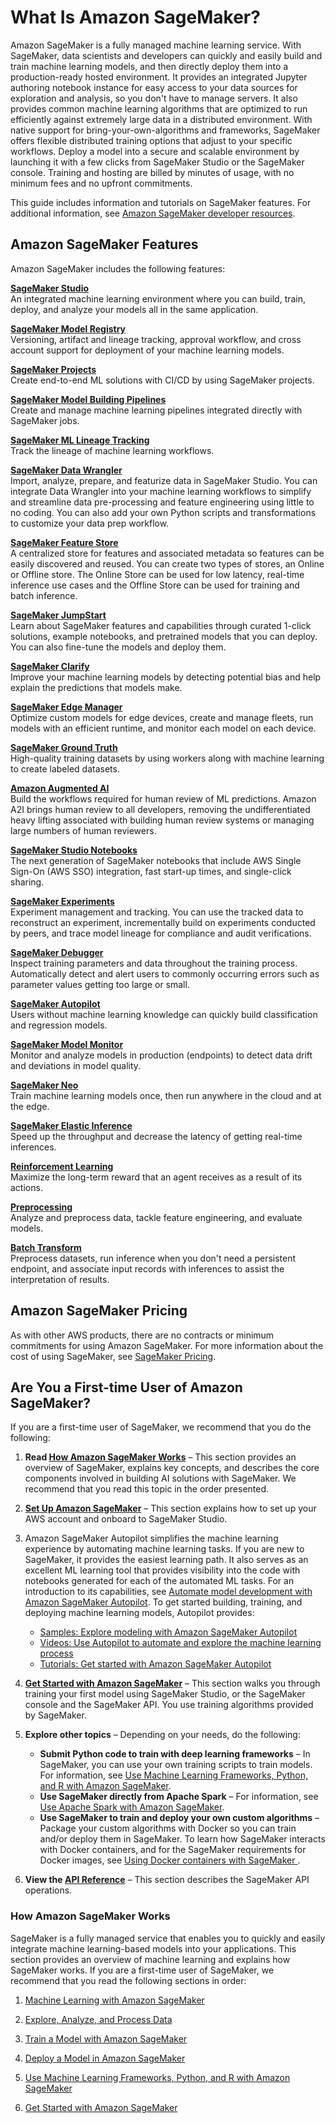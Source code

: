 # What Is Amazon SageMaker?<a name="whatis"></a>

Amazon SageMaker is a fully managed machine learning service\. With SageMaker, data scientists and developers can quickly and easily build and train machine learning models, and then directly deploy them into a production\-ready hosted environment\. It provides an integrated Jupyter authoring notebook instance for easy access to your data sources for exploration and analysis, so you don't have to manage servers\. It also provides common machine learning algorithms that are optimized to run efficiently against extremely large data in a distributed environment\. With native support for bring\-your\-own\-algorithms and frameworks, SageMaker offers flexible distributed training options that adjust to your specific workflows\. Deploy a model into a secure and scalable environment by launching it with a few clicks from SageMaker Studio or the SageMaker console\. Training and hosting are billed by minutes of usage, with no minimum fees and no upfront commitments\.

This guide includes information and tutorials on SageMaker features\. For additional information, see [Amazon SageMaker developer resources](https://aws.amazon.com/sagemaker/developer-resources/)\.

## Amazon SageMaker Features<a name="whatis-features"></a>

Amazon SageMaker includes the following features:

**[SageMaker Studio](gs-studio.md)**  
An integrated machine learning environment where you can build, train, deploy, and analyze your models all in the same application\.

**[SageMaker Model Registry](model-registry.md)**  
Versioning, artifact and lineage tracking, approval workflow, and cross account support for deployment of your machine learning models\.

**[SageMaker Projects](sagemaker-projects.md)**  
Create end\-to\-end ML solutions with CI/CD by using SageMaker projects\.

**[SageMaker Model Building Pipelines](pipelines.md)**  
Create and manage machine learning pipelines integrated directly with SageMaker jobs\.

**[SageMaker ML Lineage Tracking](lineage-tracking.md)**  
Track the lineage of machine learning workflows\.

**[SageMaker Data Wrangler](data-wrangler.md)**  
Import, analyze, prepare, and featurize data in SageMaker Studio\. You can integrate Data Wrangler into your machine learning workflows to simplify and streamline data pre\-processing and feature engineering using little to no coding\. You can also add your own Python scripts and transformations to customize your data prep workflow\.

**[SageMaker Feature Store](feature-store.md)**  
A centralized store for features and associated metadata so features can be easily discovered and reused\. You can create two types of stores, an Online or Offline store\. The Online Store can be used for low latency, real\-time inference use cases and the Offline Store can be used for training and batch inference\.

**[SageMaker JumpStart](studio-jumpstart.md)**  
Learn about SageMaker features and capabilities through curated 1\-click solutions, example notebooks, and pretrained models that you can deploy\. You can also fine\-tune the models and deploy them\.

**[SageMaker Clarify](clarify-fairness-and-explainability.md)**  
Improve your machine learning models by detecting potential bias and help explain the predictions that models make\.

**[SageMaker Edge Manager](edge.md)**  
Optimize custom models for edge devices, create and manage fleets, run models with an efficient runtime, and monitor each model on each device\.

**[SageMaker Ground Truth](sms.md)**  
High\-quality training datasets by using workers along with machine learning to create labeled datasets\.

**[Amazon Augmented AI](a2i-use-augmented-ai-a2i-human-review-loops.md)**  
Build the workflows required for human review of ML predictions\. Amazon A2I brings human review to all developers, removing the undifferentiated heavy lifting associated with building human review systems or managing large numbers of human reviewers\.

**[SageMaker Studio Notebooks](notebooks.md)**  
The next generation of SageMaker notebooks that include AWS Single Sign\-On \(AWS SSO\) integration, fast start\-up times, and single\-click sharing\.

**[SageMaker Experiments](experiments.md)**  
Experiment management and tracking\. You can use the tracked data to reconstruct an experiment, incrementally build on experiments conducted by peers, and trace model lineage for compliance and audit verifications\.

**[SageMaker Debugger](train-debugger.md)**  
Inspect training parameters and data throughout the training process\. Automatically detect and alert users to commonly occurring errors such as parameter values getting too large or small\.

**[SageMaker Autopilot](autopilot-automate-model-development.md)**  
Users without machine learning knowledge can quickly build classification and regression models\.

**[SageMaker Model Monitor](model-monitor.md)**  
Monitor and analyze models in production \(endpoints\) to detect data drift and deviations in model quality\.

**[SageMaker Neo](neo.md)**  
Train machine learning models once, then run anywhere in the cloud and at the edge\.

**[SageMaker Elastic Inference](ei.md)**  
Speed up the throughput and decrease the latency of getting real\-time inferences\.

**[Reinforcement Learning](reinforcement-learning.md)**  
Maximize the long\-term reward that an agent receives as a result of its actions\.

**[Preprocessing](processing-job.md)**  
Analyze and preprocess data, tackle feature engineering, and evaluate models\.

**[Batch Transform](batch-transform.md)**  
Preprocess datasets, run inference when you don't need a persistent endpoint, and associate input records with inferences to assist the interpretation of results\.

## Amazon SageMaker Pricing<a name="whatis-pricing"></a>

As with other AWS products, there are no contracts or minimum commitments for using Amazon SageMaker\. For more information about the cost of using SageMaker, see [SageMaker Pricing](http://aws.amazon.com/sagemaker/pricing/)\.

## Are You a First\-time User of Amazon SageMaker?<a name="first-time-user"></a>

If you are a first\-time user of SageMaker, we recommend that you do the following: 

1. **Read [How Amazon SageMaker Works](#how-it-works)** – This section provides an overview of SageMaker, explains key concepts, and describes the core components involved in building AI solutions with SageMaker\. We recommend that you read this topic in the order presented\.

1. **[Set Up Amazon SageMaker](gs-set-up.md)** – This section explains how to set up your AWS account and onboard to SageMaker Studio\.

1. Amazon SageMaker Autopilot simplifies the machine learning experience by automating machine learning tasks\. If you are new to SageMaker, it provides the easiest learning path\. It also serves as an excellent ML learning tool that provides visibility into the code with notebooks generated for each of the automated ML tasks\. For an introduction to its capabilities, see [Automate model development with Amazon SageMaker Autopilot](autopilot-automate-model-development.md)\. To get started building, training, and deploying machine learning models, Autopilot provides:
   + [Samples: Explore modeling with Amazon SageMaker Autopilot](autopilot-samples.md)
   + [Videos: Use Autopilot to automate and explore the machine learning process](autopilot-videos.md)
   + [Tutorials: Get started with Amazon SageMaker Autopilot](autopilot-tutorials.md)

1. **[Get Started with Amazon SageMaker](gs.md)** – This section walks you through training your first model using SageMaker Studio, or the SageMaker console and the SageMaker API\. You use training algorithms provided by SageMaker\.

1. **Explore other topics** – Depending on your needs, do the following:
   + **Submit Python code to train with deep learning frameworks** – In SageMaker, you can use your own training scripts to train models\. For information, see [Use Machine Learning Frameworks, Python, and R with Amazon SageMaker](frameworks.md)\.
   + **Use SageMaker directly from Apache Spark** – For information, see [Use Apache Spark with Amazon SageMaker](apache-spark.md)\.
   + **Use SageMaker to train and deploy your own custom algorithms** – Package your custom algorithms with Docker so you can train and/or deploy them in SageMaker\. To learn how SageMaker interacts with Docker containers, and for the SageMaker requirements for Docker images, see [Using Docker containers with SageMaker ](docker-containers.md)\. 

1. **View the [API Reference](https://docs.aws.amazon.com/sagemaker/latest/APIReference/API_Reference.html)** – This section describes the SageMaker API operations\.

### How Amazon SageMaker Works<a name="how-it-works"></a>

SageMaker is a fully managed service that enables you to quickly and easily integrate machine learning\-based models into your applications\. This section provides an overview of machine learning and explains how SageMaker works\. If you are a first\-time user of SageMaker, we recommend that you read the following sections in order:

1. [Machine Learning with Amazon SageMaker](how-it-works-mlconcepts.md)

1. [Explore, Analyze, and Process Data](how-it-works-notebooks-instances.md)

1. [Train a Model with Amazon SageMaker](how-it-works-training.md)

1. [Deploy a Model in Amazon SageMaker](how-it-works-deployment.md)

1. [Use Machine Learning Frameworks, Python, and R with Amazon SageMaker](frameworks.md)

1. [Get Started with Amazon SageMaker](gs.md)